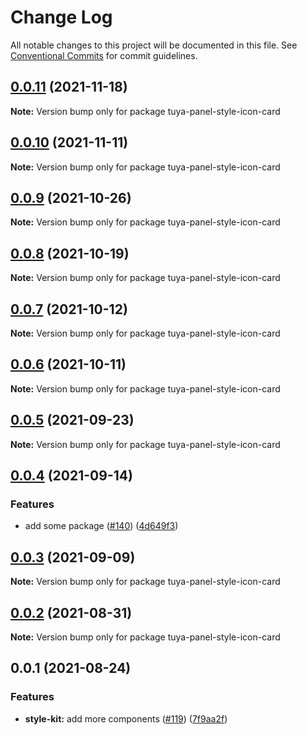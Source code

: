 # Change Log

All notable changes to this project will be documented in this file.
See [Conventional Commits](https://conventionalcommits.org) for commit guidelines.

## [0.0.11](https://github.com/tuya/tuya-panel-kit/compare/tuya-panel-style-icon-card@0.0.10...tuya-panel-style-icon-card@0.0.11) (2021-11-18)

**Note:** Version bump only for package tuya-panel-style-icon-card





## [0.0.10](https://github.com/tuya/tuya-panel-kit/compare/tuya-panel-style-icon-card@0.0.9...tuya-panel-style-icon-card@0.0.10) (2021-11-11)

**Note:** Version bump only for package tuya-panel-style-icon-card





## [0.0.9](https://github.com/tuya/tuya-panel-kit/compare/tuya-panel-style-icon-card@0.0.8...tuya-panel-style-icon-card@0.0.9) (2021-10-26)

**Note:** Version bump only for package tuya-panel-style-icon-card





## [0.0.8](https://github.com/tuya/tuya-panel-kit/compare/tuya-panel-style-icon-card@0.0.6...tuya-panel-style-icon-card@0.0.8) (2021-10-19)

**Note:** Version bump only for package tuya-panel-style-icon-card





## [0.0.7](https://github.com/tuya/tuya-panel-kit/compare/tuya-panel-style-icon-card@0.0.6...tuya-panel-style-icon-card@0.0.7) (2021-10-12)

**Note:** Version bump only for package tuya-panel-style-icon-card





## [0.0.6](https://github.com/tuya/tuya-panel-kit/compare/tuya-panel-style-icon-card@0.0.5...tuya-panel-style-icon-card@0.0.6) (2021-10-11)

**Note:** Version bump only for package tuya-panel-style-icon-card





## [0.0.5](https://github.com/tuya/tuya-panel-kit/compare/tuya-panel-style-icon-card@0.0.4...tuya-panel-style-icon-card@0.0.5) (2021-09-23)

**Note:** Version bump only for package tuya-panel-style-icon-card





## [0.0.4](https://github.com/tuya/tuya-panel-kit/compare/tuya-panel-style-icon-card@0.0.3...tuya-panel-style-icon-card@0.0.4) (2021-09-14)


### Features

* add some package ([#140](https://github.com/tuya/tuya-panel-kit/issues/140)) ([4d649f3](https://github.com/tuya/tuya-panel-kit/commit/4d649f3020ac96bc9aa16c0d27f925b13244317c))





## [0.0.3](https://github.com/tuya/tuya-panel-kit/compare/tuya-panel-style-icon-card@0.0.2...tuya-panel-style-icon-card@0.0.3) (2021-09-09)

**Note:** Version bump only for package tuya-panel-style-icon-card





## [0.0.2](https://github.com/tuya/tuya-panel-kit/compare/tuya-panel-style-icon-card@0.0.1...tuya-panel-style-icon-card@0.0.2) (2021-08-31)

**Note:** Version bump only for package tuya-panel-style-icon-card





## 0.0.1 (2021-08-24)


### Features

* **style-kit:** add more components ([#119](https://github.com/tuya/tuya-panel-kit/issues/119)) ([7f9aa2f](https://github.com/tuya/tuya-panel-kit/commit/7f9aa2fecf01c73760eeb88fcc09703ccef3afca))
